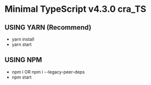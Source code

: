 # Minimal TypeScript v4.3.0 cra_TS

## USING YARN (Recommend)

- yarn install
- yarn start

## USING NPM

- npm i OR npm i --legacy-peer-deps
- npm start
